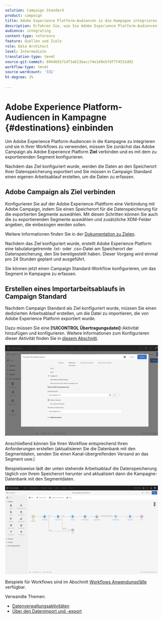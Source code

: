 ```yaml
---
solution: Campaign Standard
product: campaign
title: Adobe Experience Platform-Audiencen in die Kampagne integrieren
description: Erfahren Sie, wie Sie Adobe Experience Platform-Audiencen in Campaign Standard aufnehmen.
audience: integrating
content-type: reference
feature: Quellen und Ziele
role: Data Architect
level: Intermediate
translation-type: tm+mt
source-git-commit: 894d691f1df3a613bacc74e149e5fdf7f4531d92
workflow-type: tm+mt
source-wordcount: '331'
ht-degree: 3%

---
```



# Adobe Experience Platform-Audiencen in Kampagne {#destinations} einbinden

Um Adobe Experience Platform-Audiencen in die Kampagne zu integrieren und sie in Ihrer Workflows zu verwenden, müssen Sie zunächst das Adobe Campaign als Adobe Experience Platform **Ziel** verbinden und es mit dem zu exportierenden Segment konfigurieren.

Nachdem das Ziel konfiguriert wurde, werden die Daten an den Speicherort Ihrer Datenspeicherung exportiert und Sie müssen in Campaign Standard einen eigenen Arbeitsablauf erstellen, um die Daten zu erfassen.

## Adobe Campaign als Ziel verbinden

Konfigurieren Sie auf der Adobe Experience-Plattform eine Verbindung mit Adobe Campaign, indem Sie einen Speicherort für die Datenspeicherung für die exportierten Segmente auswählen. Mit diesen Schritten können Sie auch die zu exportierenden Segmente auswählen und zusätzliche XDM-Felder angeben, die einbezogen werden sollen.

Weitere Informationen finden Sie in der [Dokumentation zu Zielen](https://experienceleague.adobe.com/docs/experience-platform/destinations/catalog/email-marketing/adobe-campaign.html).

Nachdem das Ziel konfiguriert wurde, erstellt Adobe Experience Platform eine tabulatorgetrennte .txt- oder .csv-Datei am Speicherort der Datenspeicherung, den Sie bereitgestellt haben. Dieser Vorgang wird einmal pro 24 Stunden geplant und ausgeführt.

Sie können jetzt einen Campaign Standard-Workflow konfigurieren, um das Segment in Kampagne zu erfassen.

## Erstellen eines Importarbeitsablaufs in Campaign Standard

Nachdem Campaign Standard als Ziel konfiguriert wurde, müssen Sie einen dedizierten Arbeitsablauf erstellen, um die Datei zu importieren, die von Adobe Experience Platform exportiert wurde.

Dazu müssen Sie eine **[!UICONTROL Übertragungsdatei]**-Aktivität hinzufügen und konfigurieren. Weitere Informationen zum Konfigurieren dieser Aktivität finden Sie in [diesem Abschnitt](../../automating/using/transfer-file.md).

![](assets/rtcdp-transfer-file.png)

Anschließend können Sie Ihren Workflow entsprechend Ihren Anforderungen erstellen (aktualisieren Sie die Datenbank mit den Segmentdaten, senden Sie einen Kanal-übergreifenden Versand an das Segment usw.)

Beispielsweise lädt der unten stehende Arbeitsablauf die Datenspeicherung täglich von Ihrem Speicherort herunter und aktualisiert dann die Kampagne-Datenbank mit den Segmentdaten.

![](assets/rtcdp-workflow.png)

Beispiele für Workflows sind im Abschnitt [Workflows Anwendungsfälle](../../automating/using/about-workflow-use-cases.md#management) verfügbar.

Verwandte Themen:

* [Datenverwaltungsaktivitäten](../../automating/using/about-data-management-activities.md)
* [Über den Datenimport und -export](../../automating/using/about-data-import-and-export.md)
